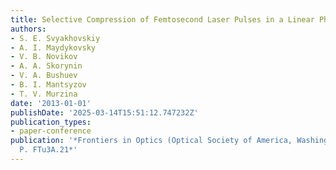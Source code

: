 ```yaml
---
title: Selective Compression of Femtosecond Laser Pulses in a Linear Photonic Crystal
authors:
- S. E. Svyakhovskiy
- A. I. Maydykovsky
- V. B. Novikov
- A. A. Skorynin
- V. A. Bushuev
- B. I. Mantsyzov
- T. V. Murzina
date: '2013-01-01'
publishDate: '2025-03-14T15:51:12.747232Z'
publication_types:
- paper-conference
publication: '*Frontiers in Optics (Optical Society of America, Washington, DC, 2013),
  P. FTu3A.21*'
---
```

